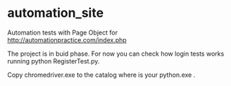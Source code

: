 # automation_site
Automation tests with Page Object for http://automationpractice.com/index.php

The project is in buid phase. 
For now you can check how login tests works running python RegisterTest.py. 

Copy chromedriver.exe to the catalog where is your python.exe . 
